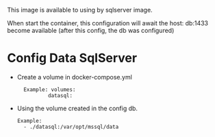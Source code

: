 This image is available to using by sqlserver image.

When start the container, this configuration will await the host: db:1433 become available (after this config, the db was configured)

# Config Data SqlServer
  - Create a volume in docker-compose.yml

          Example: volumes: 
                  datasql:
  - Using the volume created in the config db.
      
      
        Example: 
          - ./datasql:/var/opt/mssql/data

